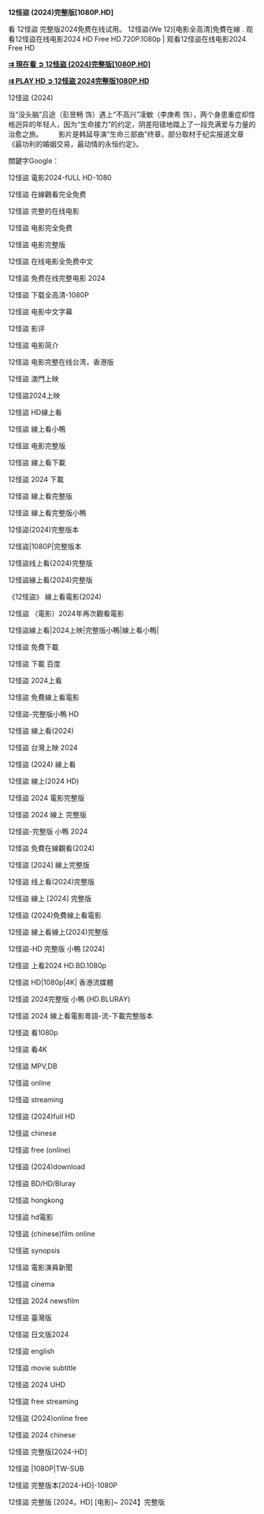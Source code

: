 **12怪盜 (2024)完整版[1080P.HD]**

看 12怪盜 完整版2024免费在线试用。 12怪盜(We 12)[电影全高清]免費在線 . 观看12怪盜在线电影2024 HD Free HD.720P.1080p | 观看12怪盜在线电影2024 Free HD

**[⇉ 現在看 ➲ 12怪盜 (2024)完整版[1080P.HD]](https://jazzz.123mopie.com/zh/movie/1103538)**

**[⇉ PLAY HD ➲ 12怪盜 2024完整版1080P.HD](https://jazzz.123mopie.com/zh/movie/1103538)**


12怪盜 (2024)


当“没头脑”吕途（彭昱畅 饰）遇上“不高兴”凌敏（李庚希 饰），两个身患重症却性格迥异的年轻人，因为“生命接力”的约定，阴差阳错地踏上了一段充满爱与力量的治愈之旅。 　　影片是韩延导演“生命三部曲”终章，部分取材于纪实报道文章《最功利的婚姻交易，最动情的永恒约定》。



關鍵字Google：

12怪盜 電影2024-fULL HD-1080

12怪盜 在線觀看完全免费

12怪盜 完整的在线电影

12怪盜 电影完全免费

12怪盜 电影完整版

12怪盜 在线电影全免费中文

12怪盜 免费在线完整电影 2024

12怪盜 下载全高清-1080P

12怪盜 电影中文字幕

12怪盜 影评

12怪盜 电影简介

12怪盜 电影完整在线台湾，香港版

12怪盜 澳門上映

12怪盜2024上映

12怪盜 HD線上看

12怪盜 線上看小鴨

12怪盜 电影完整版

12怪盜 線上看下載

12怪盜 2024 下載

12怪盜 線上看完整版

12怪盜 線上看完整版小鴨

12怪盜(2024)完整版本

12怪盜|1080P|完整版本

12怪盜线上看(2024)完整版

12怪盜線上看(2024)完整版

《12怪盜》 線上看電影(2024)

12怪盜 （電影）2024年再次觀看電影

12怪盜線上看|2024上映|完整版小鴨|線上看小鴨|

12怪盜 免費下載

12怪盜 下載 百度

12怪盜 2024上看

12怪盜 免費線上看電影

12怪盜-完整版小鴨 HD

12怪盜 線上看(2024)

12怪盜 台灣上映 2024

12怪盜 (2024) 線上看

12怪盜 線上(2024 HD)

12怪盜 2024 電影完整版

12怪盜 2024 線上 完整版

12怪盜-完整版 小鴨 2024

12怪盜 免費在線觀看(2024)

12怪盜 [2024] 線上完整版

12怪盜 线上看(2024)完整版

12怪盜 線上 [2024] 完整版

12怪盜 (2024)免費線上看電影

12怪盜 線上看線上(2024)完整版

12怪盜-HD 完整版 小鴨 [2024]

12怪盜 上看2024 HD.BD.1080p

12怪盜 HD|1080p|4K| 香港流媒體

12怪盜 2024完整版 小鴨 (HD.BLURAY)

12怪盜 2024 線上看電影粵語-流-下載完整版本

12怪盜 看1080p

12怪盜 看4K

12怪盜 MPV,DB

12怪盜 online

12怪盜 streaming

12怪盜 (2024)full HD

12怪盜 chinese

12怪盜 free (online)

12怪盜 (2024)download

12怪盜 BD/HD/Bluray

12怪盜 hongkong

12怪盜 hd電影

12怪盜 (chinese)film online

12怪盜 synopsis

12怪盜 電影演員新聞

12怪盜 cinema

12怪盜 2024 newsfilm

12怪盜 臺灣版

12怪盜 日文版2024

12怪盜 english

12怪盜 movie subtitle

12怪盜 2024 UHD

12怪盜 free streaming

12怪盜 (2024)online free

12怪盜 2024 chinese

12怪盜 完整版[2024-HD]

12怪盜 |1080P|TW-SUB

12怪盜 完整版本[2024-HD]-1080P

12怪盜 完整版 [2024，HD] [电影]~ 2024】完整版
